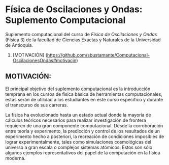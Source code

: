 Física de Oscilaciones y Ondas: Suplemento Computacional
========================================================

Suplemento computacional del curso de *Física de Oscilaciones y Ondas* (Física 3) de la
facultad de Ciencias Exactas y Naturales de la Universidad de Antioquia.


1.  [MOTIVACIÓN]
    (https://github.com/sbustamante/Computacional-OscilacionesOndas#motivacin)


MOTIVACIÓN:
-----------------------------------------------------------------------------------------

El principal objetivo del suplemento computacional es la introducción temprana en los 
cursos de física básica de herramientas computacionales, estas serán de utilidad a los 
estudiantes en este curso específico y durante el transcurso de sus carreras.


La física ha evolucionado hasta un estado actual donde la mayoría de cálculos teóricos 
necesarios para realizar investigación de frontera requieren de una gran componente 
computacional. Desde la corroboración entre teoría y experimento, la predicción y control 
de los resultados de un experimento hecho a posteriori, la recreación de condiciones 
imposibles de lograr experimentalmente, tales como simulaciones cosmológicas del universo 
a gran escala o complejos sistemas atómicos. Estos son sólo algunos ejemplos 
representativos del papel de la computación en la física moderna.



